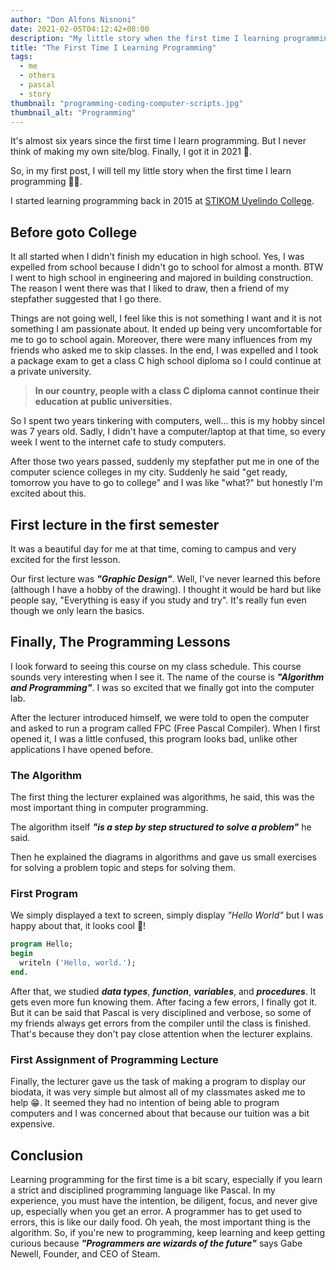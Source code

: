```yaml
---
author: "Don Alfons Nisnoni"
date: 2021-02-05T04:12:42+08:00
description: "My little story when the first time I learning programming"
title: "The First Time I Learning Programming"
tags:
  - me
  - others
  - pascal
  - story
thumbnail: "programming-coding-computer-scripts.jpg"
thumbnail_alt: "Programming"
---
```


It's almost six years since the first time I learn programming. But I never think of making my own site/blog. Finally, I got it in 2021 🥳.

So, in my first post, I will tell my little story when the first time I learn programming 👨‍💻.

I started learning programming back in 2015 at [STIKOM Uyelindo College](http://uyelindo.ac.id/).

## Before goto College

It all started when I didn't finish my education in high school.
Yes, I was expelled from school because I didn't go to school for almost a month.
BTW I went to high school in engineering and majored in building construction.
The reason I went there was that I liked to draw, then a friend of my stepfather
suggested that I go there.

Things are not going well, I feel like this is not something I want and it is not something I am passionate about.
It ended up being very uncomfortable for me to go to school again.
Moreover, there were many influences from my friends who asked me to skip classes.
In the end, I was expelled and I took a package exam to get a class C high school diploma so I could continue at a private university.

> **In our country, people with a class C diploma cannot continue
> their education at public universities.**

So I spent two years tinkering with computers, well... this is my hobby sinceI was 7 years old.
Sadly, I didn't have a computer/laptop at that time, so every week I went to the internet cafe to study computers.

After those two years passed, suddenly my stepfather put me in one of the computer science colleges in my city. Suddenly he said "get ready, tomorrow you have to go to college" and I was like "what?" but honestly I'm excited about this.

## First lecture in the first semester

It was a beautiful day for me at that time, coming to campus and very excited for the first lesson.

Our first lecture was **_"Graphic Design"_**.
Well, I've never learned this before (although I have a hobby of the drawing).
I thought it would be hard but like people say, "Everything is easy if you study and try".
It's really fun even though we only learn the basics.

## Finally, The Programming Lessons

I look forward to seeing this course on my class schedule.
This course sounds very interesting when I see it.
The name of the course is **_"Algorithm and Programming"_**.
I was so excited that we finally got into the computer lab.

After the lecturer introduced himself, we were told to open the computer and asked to run a program called FPC (Free Pascal Compiler).
When I first opened it, I was a little confused, this program looks bad, unlike other applications I have opened before.

### The Algorithm

The first thing the lecturer explained was algorithms, he said, this was the most important thing in computer programming.

The algorithm itself **_"is a step by step structured to solve a problem"_** he said.

Then he explained the diagrams in algorithms and gave us small exercises for solving a problem topic and steps for solving them.

### First Program

We simply displayed a text to screen, simply display _"Hello World"_ but I was happy about that, it looks cool 🤩!

```pascal
program Hello;
begin
  writeln ('Hello, world.');
end.
```

After that, we studied **_data types_**, **_function_**, **_variables_**, and **_procedures_**.
It gets even more fun knowing them. After facing a few errors, I finally got it.
But it can be said that Pascal is very disciplined and verbose, so some of my friends always get errors from the compiler until the class is finished.
That's because they don't pay close attention when the lecturer explains.

### First Assignment of Programming Lecture

Finally, the lecturer gave us the task of making a program to display our biodata, it was very simple but almost all of my classmates asked me to help 😁.
It seemed they had no intention of being able to program computers and I was concerned about that because our tuition was a bit expensive.

## Conclusion

Learning programming for the first time is a bit scary, especially if you learn a strict and disciplined programming language like Pascal.
In my experience, you must have the intention, be diligent, focus, and never give up, especially when you get an error.
A programmer has to get used to errors, this is like our daily food.
Oh yeah, the most important thing is the algorithm. So, if you're new to programming, keep learning and keep getting curious because
**_"Programmers are wizards of the future"_** says Gabe Newell, Founder, and CEO of Steam.
